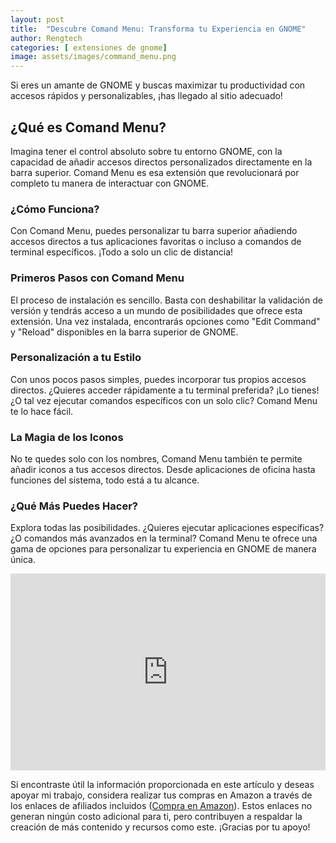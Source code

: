 ```yaml
---
layout: post
title:  "Descubre Comand Menu: Transforma tu Experiencia en GNOME"
author: Rengtech
categories: [ extensiones de gnome]
image: assets/images/command_menu.png
---
```


Si eres un amante de GNOME y buscas maximizar tu productividad con accesos rápidos y personalizables, ¡has llegado al sitio adecuado!

## ¿Qué es Comand Menu?

Imagina tener el control absoluto sobre tu entorno GNOME, con la capacidad de añadir accesos directos personalizados directamente en la barra superior. Comand Menu es esa extensión que revolucionará por completo tu manera de interactuar con GNOME.

### ¿Cómo Funciona?

Con Comand Menu, puedes personalizar tu barra superior añadiendo accesos directos a tus aplicaciones favoritas o incluso a comandos de terminal específicos. ¡Todo a solo un clic de distancia!

### Primeros Pasos con Comand Menu

El proceso de instalación es sencillo. Basta con deshabilitar la validación de versión y tendrás acceso a un mundo de posibilidades que ofrece esta extensión. Una vez instalada, encontrarás opciones como "Edit Command" y "Reload" disponibles en la barra superior de GNOME.

### Personalización a tu Estilo

Con unos pocos pasos simples, puedes incorporar tus propios accesos directos. ¿Quieres acceder rápidamente a tu terminal preferida? ¡Lo tienes! ¿O tal vez ejecutar comandos específicos con un solo clic? Comand Menu te lo hace fácil.

### La Magia de los Iconos

No te quedes solo con los nombres, Comand Menu también te permite añadir iconos a tus accesos directos. Desde aplicaciones de oficina hasta funciones del sistema, todo está a tu alcance.

### ¿Qué Más Puedes Hacer?

Explora todas las posibilidades. ¿Quieres ejecutar aplicaciones específicas? ¿O comandos más avanzados en la terminal? Comand Menu te ofrece una gama de opciones para personalizar tu experiencia en GNOME de manera única.



<iframe style="width:100%;" height="315" src="https://www.youtube.com/embed/G6d44v0Xe34?si=km_4MvP4WXjFU-2Z" frameborder="0" allowfullscreen></iframe>

Si encontraste útil la información proporcionada en este artículo y deseas apoyar mi trabajo, considera realizar tus compras en Amazon a través de los enlaces de afiliados incluidos (<a href="https://amzn.to/3Rknqjn" rel="nofollow">Compra en Amazon</a>). Estos enlaces no generan ningún costo adicional para ti, pero contribuyen a respaldar la creación de más contenido y recursos como este. ¡Gracias por tu apoyo!